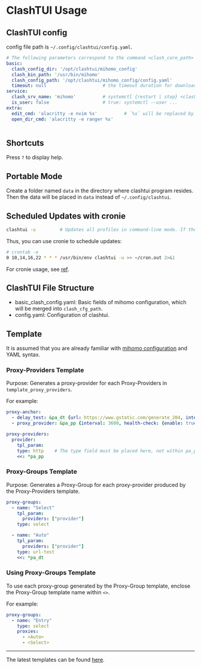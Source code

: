 # ClashTUI Usage

## ClashTUI config

config file path is `~/.config/clashtui/config.yaml`.

```yaml
# The following parameters correspond to the command <clash_core_path> -d <clash_cfg_dir> -f <clash_cfg_path>
basic:
  clash_config_dir: '/opt/clashtui/mihomo_config'
  clash_bin_path: '/usr/bin/mihomo'
  clash_config_path: '/opt/clashtui/mihomo_config/config.yaml'
  timeout: null                     # the timeout duration for downloading via clash_ua. `null` means no timeout. The unit is `seconds`.
service:
  clash_srv_name: 'mihomo'          # systemctl {restart | stop} <clash_srv_name>
  is_user: false                    # true: systemctl --user ...
extra:
  edit_cmd: 'alacritty -e nvim %s'          # `%s` will be replaced by the file path. If it is empty, use `xdg-open` to open the file.
  open_dir_cmd: 'alacritty -e ranger %s'
```
```
```

## Shortcuts

Press `?` to display help.

## Portable Mode

Create a folder named `data` in the directory where clashtui program resides. Then the data will be placed in `data` instead of `~/.config/clashtui`.

## Scheduled Updates with cronie

```sh
clashtui -u         # Updates all profiles in command-line mode. If the profile has proxy-providers, they will also be updated.
```

Thus, you can use cronie to schedule updates:

```sh
# crontab -e
0 10,14,16,22 * * * /usr/bin/env clashtui -u >> ~/cron.out 2>&1
```

For cronie usage, see [ref](https://wiki.archlinuxcn.org/wiki/Cron).

## ClashTUI File Structure

- basic_clash_config.yaml: Basic fields of mihomo configuration, which will be merged into `clash_cfg_path`.
- config.yaml: Configuration of clashtui.

## Template

It is assumed that you are already familiar with [mihomo configuration](https://wiki.metacubex.one/config/) and YAML syntax.

### Proxy-Providers Template

Purpose: Generates a proxy-provider for each Proxy-Providers in `template_proxy_providers`.

For example:

```yaml
proxy-anchor:
  - delay_test: &pa_dt {url: https://www.gstatic.com/generate_204, interval: 300}
  - proxy_provider: &pa_pp {interval: 3600, health-check: {enable: true, url: https://www.gstatic.com/generate_204, interval: 300}}

proxy-providers:
  provider:
    tpl_param:
    type: http    # The type field must be placed here, not within pa_pp. This is because clashtui detects whether it is a network resource based on this field.
    <<: *pa_pp
```

### Proxy-Groups Template

Purpose: Generates a Proxy-Group for each proxy-provider produced by the Proxy-Providers template.

```yaml
proxy-groups:
  - name: "Select"
    tpl_param:
      providers: ["provider"]
    type: select

  - name: "Auto"
    tpl_param:
      providers: ["provider"]
    type: url-test
    <<: *pa_dt
```

### Using Proxy-Groups Template

To use each proxy-group generated by the Proxy-Group template, enclose the Proxy-Group template name within `<>`.

For example:

```yaml
proxy-groups:
  - name: "Entry"
    type: select
    proxies:
      - <Auto>
      - <Select>
```

---

The latest templates can be found [here](https://github.com/JohanChane/clashtui/tree/main/Example/templates).
